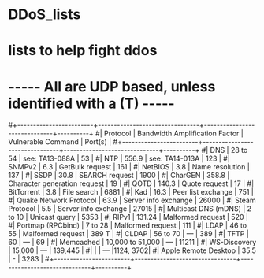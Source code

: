# DDoS_lists
# lists to help fight ddos

# -----  All are UDP based, unless identified with a (T) ----- 
#+------------------------+--------------------------------+------------------------------+----------+
#|        Protocol        | Bandwidth Amplification Factor |      Vulnerable Command      |  Port(s) |
#+------------------------+--------------------------------+------------------------------+----------+
#| DNS                    | 28 to 54                       | see: TA13-088A               |    53    | 
#| NTP                    | 556.9                          | see: TA14-013A               |    123   |
#| SNMPv2                 | 6.3                            | GetBulk request              |    161   |
#| NetBIOS                | 3.8                            | Name resolution              |    137   |
#| SSDP                   | 30.8                           | SEARCH request               |    1900  | 
#| CharGEN                | 358.8                          | Character generation request |    19    |
#| QOTD                   | 140.3                          | Quote request                |    17    |
#| BitTorrent             | 3.8                            | File search                  |   6881   |
#| Kad                    | 16.3                           | Peer list exchange           |   751    |
#| Quake Network Protocol | 63.9                           | Server info exchange         |   26000  |
#| Steam Protocol         | 5.5                            | Server info exchange         |   27015  |
#| Multicast DNS (mDNS)   | 2 to 10                        | Unicast query                |   5353   |
#| RIPv1                  | 131.24                         | Malformed request            |   520    |
#| Portmap (RPCbind)      | 7 to 28                        | Malformed request            |   111    |
#| LDAP                   | 46 to 55                       | Malformed request            |   389 T  |
#| CLDAP                  | 56 to 70                       | —                            |   389    |
#| TFTP                   | 60                             | —                            |   69     |
#| Memcached              | 10,000 to 51,000               | —                            |  11211   |
#| WS-Discovery           | 15,000                         | —                            | 139,445  |
#|                        |                                | —                            |1124, 3702|
#| Apple Remote Desktop   | 35.5                           | -                            |   3283   |
#+------------------------+--------------------------------+------------------------------+----------+

